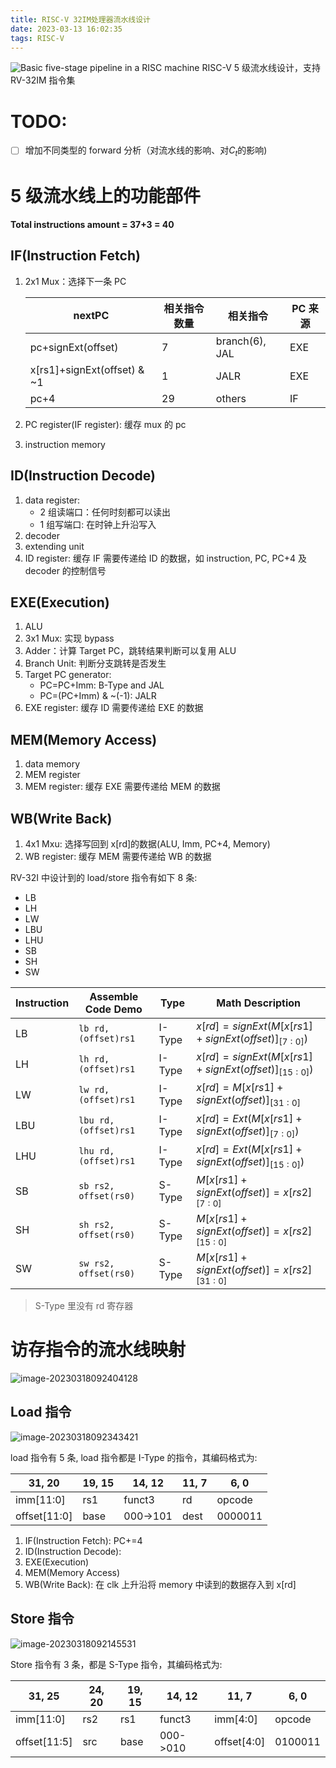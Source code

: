 ```yaml
---
title: RISC-V 32IM处理器流水线设计
date: 2023-03-13 16:02:35
tags: RISC-V
---
```


![Basic five-stage pipeline in a RISC machine](https://s2.loli.net/2023/03/13/7GPzH91tmwkxvEC.png)
RISC-V 5 级流水线设计，支持 RV-32IM 指令集

<!--more-->

# TODO:

- [ ] 增加不同类型的 forward 分析（对流水线的影响、对$C_t$的影响)

# 5 级流水线上的功能部件

**Total instructions amount = 37+3 = 40**

## IF(Instruction Fetch)

1. 2x1 Mux：选择下一条 PC

   | nextPC                      | 相关指令数量 | 相关指令       | PC 来源 |
   | --------------------------- | ------------ | -------------- | ------- |
   | pc+signExt(offset)          | 7            | branch(6), JAL | EXE     |
   | x[rs1]+signExt(offset) & ~1 | 1            | JALR           | EXE     |
   | pc+4                        | 29           | others         | IF      |

2. PC register(IF register): 缓存 mux 的 pc
3. instruction memory

## ID(Instruction Decode)

1. data register:
   - 2 组读端口：任何时刻都可以读出
   - 1 组写端口: 在时钟上升沿写入
2. decoder
3. extending unit
4. ID register: 缓存 IF 需要传递给 ID 的数据，如 instruction, PC, PC+4 及 decoder 的控制信号

## EXE(Execution)

1. ALU
2. 3x1 Mux: 实现 bypass
3. Adder：计算 Target PC，跳转结果判断可以复用 ALU
4. Branch Unit: 判断分支跳转是否发生
5. Target PC generator:
   - PC=PC+Imm: B-Type and JAL
   - PC=(PC+Imm) & ~(-1): JALR
6. EXE register: 缓存 ID 需要传递给 EXE 的数据

## MEM(Memory Access)

1. data memory
2. MEM register
3. MEM register: 缓存 EXE 需要传递给 MEM 的数据

## WB(Write Back)

1. 4x1 Mxu: 选择写回到 x[rd]的数据(ALU, Imm, PC+4, Memory)
2. WB register: 缓存 MEM 需要传递给 WB 的数据

RV-32I 中设计到的 load/store 指令有如下 8 条:

- LB
- LH
- LW
- LBU
- LHU
- SB
- SH
- SW

| Instruction | Assemble Code Demo    | Type   | Math Description                                    |
| ----------- | --------------------- | ------ | --------------------------------------------------- |
| LB          | `lb rd, (offset)rs1`  | I-Type | $x[rd]=signExt(M[x[rs1]+signExt(offset)]_{[7:0]})$  |
| LH          | `lh rd, (offset)rs1`  | I-Type | $x[rd]=signExt(M[x[rs1]+signExt(offset)]_{[15:0]})$ |
| LW          | `lw rd, (offset)rs1`  | I-Type | $x[rd]=M[x[rs1]+signExt(offset)]_{[31:0]}$          |
| LBU         | `lbu rd, (offset)rs1` | I-Type | $x[rd]=Ext(M[x[rs1]+signExt(offset)]_{[7:0]})$      |
| LHU         | `lhu rd, (offset)rs1` | I-Type | $x[rd]=Ext(M[x[rs1]+signExt(offset)]_{[15:0]})$     |
| SB          | `sb rs2, offset(rs0)` | S-Type | $M[x[rs1]+signExt(offset)]=x[rs2]_{[7:0]}$          |
| SH          | `sh rs2, offset(rs0)` | S-Type | $M[x[rs1]+signExt(offset)]=x[rs2]_{[15:0]}$         |
| SW          | `sw rs2, offset(rs0)` | S-Type | $M[x[rs1]+signExt(offset)]=x[rs2]_{[31:0]}$         |

> S-Type 里没有 rd 寄存器

# 访存指令的流水线映射

![image-20230318092404128](https://s2.loli.net/2023/03/19/ycgDbujHp4nQJRm.png)

## Load 指令

![image-20230318092343421](https://s2.loli.net/2023/03/19/xOVKMb6Zq9JoDEU.png)

load 指令有 5 条, load 指令都是 I-Type 的指令，其编码格式为:

| 31, 20       | 19, 15 | 14, 12   | 11, 7 | 6, 0    |
| ------------ | ------ | -------- | ----- | ------- |
| imm[11:0]    | rs1    | funct3   | rd    | opcode  |
| offset[11:0] | base   | 000->101 | dest  | 0000011 |

1. IF(Instruction Fetch): PC+=4
2. ID(Instruction Decode):
3. EXE(Execution)
4. MEM(Memory Access)
5. WB(Write Back): 在 clk 上升沿将 memory 中读到的数据存入到 x[rd]

## Store 指令

![image-20230318092145531](https://s2.loli.net/2023/03/19/krpq7IoAci2VBf8.png)

Store 指令有 3 条，都是 S-Type 指令，其编码格式为:

| 31, 25       | 24, 20 | 19, 15 | 14, 12   | 11, 7       | 6, 0    |
| ------------ | ------ | ------ | -------- | ----------- | ------- |
| imm[11:0]    | rs2    | rs1    | funct3   | imm[4:0]    | opcode  |
| offset[11:5] | src    | base   | 000->010 | offset[4:0] | 0100011 |
